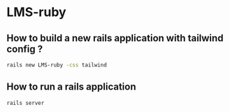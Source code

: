 # LMS-ruby

## How to build a new rails application with tailwind config ? 

```bash
rails new LMS-ruby -css tailwind
```

## How to run a rails application

```bash
rails server
```
